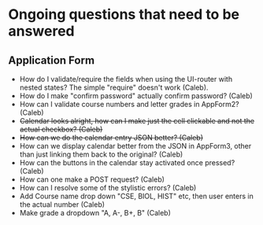 # Ongoing questions that need to be answered
## Application Form
- How do I validate/require the fields when using the UI-router with nested states? The simple "require" doesn't work (Caleb).
- How do I make "confirm password" actually confirm password? (Caleb)
- How can I validate course numbers and letter grades in AppForm2? (Caleb)
- ~~Calendar looks alright, how can I make just the cell clickable and not the actual checkbox? (Caleb)~~
- ~~How can we do the calendar entry JSON better? (Caleb)~~
- How can we display calendar better from the JSON in AppForm3, other than just linking them back to the original? (Caleb)
- How can the buttons in the calendar stay activated once pressed? (Caleb)
- How can one make a POST request? (Caleb)
- How can I resolve some of the stylistic errors? (Caleb)
- Add Course name drop down "CSE, BIOL, HIST" etc, then user enters in the actual number (Caleb)
- Make grade a dropdown "A, A-, B+, B" (Caleb)